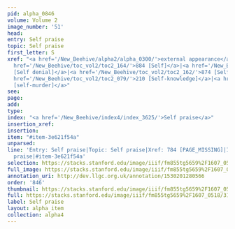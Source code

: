 ```yaml
---
pid: alpha_0846
volume: Volume 2
image_number: '51'
head: 
entry: Self praise
topic: Self praise
first_letter: S
xref: "<a href='/New_Beehive/alpha2/alpha_0300/'>external appearance</a>|Substantial|<a
  href='/New_Beehive/toc_vol2/toc2_164/'>884 [Self]</a>|<a href='/New_Beehive/toc_vol2/toc2_175/'>938
  [Self denial]</a>|<a href='/New_Beehive/toc_vol2/toc2_162/'>874 [Self hatred]</a>|<a
  href='/New_Beehive/toc_vol2/toc2_079/'>210 [Self-knowledge]</a>|<a href='/New_Beehive/toc_vol2/toc2_109/'>423
  [self-murder]</a>"
see: 
page: 
add: 
type: 
index: "<a href='/New_Beehive/index4/index_3625/'>Self praise</a>"
insertion_xref: 
insertion: 
item: "#item-3e621f54a"
unparsed: 
line: 'Entry: Self praise|Topic: Self praise|Xref: 784 [PAGE_MISSING]|Index: Self
  praise|#item-3e621f54a'
selection: https://stacks.stanford.edu/image/iiif/fm855tg5659%2F1607_0518/316,3461,3016,329/full/0/default.jpg
full_image: https://stacks.stanford.edu/image/iiif/fm855tg5659%2F1607_0518/full/full/0/default.jpg
annotation_uri: http://dev.llgc.org.uk/annotation/1530201280566
order: '846'
thumbnail: https://stacks.stanford.edu/image/iiif/fm855tg5659%2F1607_0518/316,3461,600,180/250,/0/default.jpg
full: https://stacks.stanford.edu/image/iiif/fm855tg5659%2F1607_0518/316,3461,3016,329/full/0/default.jpg
label: Self praise
layout: alpha_item
collection: alpha4
---
```

